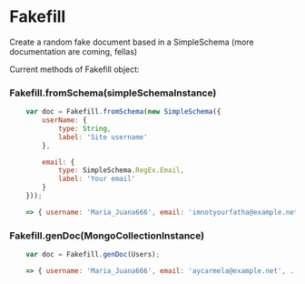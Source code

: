 Fakefill
========

Create a random fake document based in a SimpleSchema (more documentation are coming, fellas)

Current methods of Fakefill object:

### Fakefill.fromSchema(simpleSchemaInstance)
```js
	var doc = Fakefill.fromSchema(new SimpleSchema({
		userName: {
			type: String,
			label: 'Site username'
		},

		email: {
			type: SimpleSchema.RegEx.Email,
			label: 'Your email'
		}
	}));

	=> { username: 'Maria_Juana666', email: 'imnotyourfatha@example.net' }
```
### Fakefill.genDoc(MongoCollectionInstance)
```js
	var doc = Fakefill.genDoc(Users);

	=> { username: 'Maria_Juana666', email: 'aycarmela@example.net', ... }
```		

